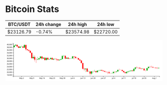 # Bitcoin Stats

BTC/USDT|24h change|24h high|24h low|
|---|---|---|---|
|$23126.79|-0.74%|$23574.98|$22720.00|

<img src="./chart.svg">
